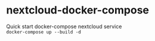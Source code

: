 # nextcloud-docker-compose
Quick start docker-compose nextcloud service  
```docker-compose up --build -d```
